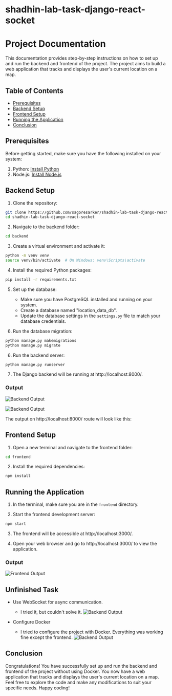 # shadhin-lab-task-django-react-socket

# Project Documentation

This documentation provides step-by-step instructions on how to set up and run the backend and frontend of the project. The project aims to build a web application that tracks and displays the user's current location on a map.

## Table of Contents

- [Prerequisites](#prerequisites)
- [Backend Setup](#backend-setup)
- [Frontend Setup](#frontend-setup)
- [Running the Application](#running-the-application)
- [Conclusion](#conclusion)

## Prerequisites

Before getting started, make sure you have the following installed on your system:

1. Python: [Install Python](https://www.python.org/downloads/)
2. Node.js: [Install Node.js](https://nodejs.org/en/download/)

## Backend Setup

1. Clone the repository:

```bash
git clone https://github.com/sagoresarker/shadhin-lab-task-django-react-socket.git
cd shadhin-lab-task-django-react-socket
```

2. Navigate to the backend folder:

```bash
cd backend
```

3. Create a virtual environment and activate it:

```bash
python -m venv venv
source venv/bin/activate  # On Windows: venv\Scripts\activate
```

4. Install the required Python packages:

```bash
pip install -r requirements.txt
```

5. Set up the database:

   - Make sure you have PostgreSQL installed and running on your system.
   - Create a database named "location_data_db".
   - Update the database settings in the `settings.py` file to match your database credentials.


5. Run the database migration:

```bash
python manage.py makemigrations
python manage.py migrate
```

6. Run the backend server:

```bash
python manage.py runserver
```

7. The Django backend will be running at http://localhost:8000/.

### Output

![Backend Output](https://github.com/sagoresarker/shadhin-lab-task-django-react-socket/blob/main/Images/backend-result.png?raw=true)

![Backend Output](https://github.com/sagoresarker/shadhin-lab-task-django-react-socket/blob/main/Images/swaggar-doc.png?raw=true)

The output on http://localhost:8000/ route will look like this:

## Frontend Setup

1. Open a new terminal and navigate to the frontend folder:

```bash
cd frontend
```

2. Install the required dependencies:

```bash
npm install
```

## Running the Application

1. In the terminal, make sure you are in the `frontend` directory.

2. Start the frontend development server:

```bash
npm start
```

3. The frontend will be accessible at http://localhost:3000/.

4. Open your web browser and go to http://localhost:3000/ to view the application.

### Output

![Frontend Output](https://github.com/sagoresarker/shadhin-lab-task-django-react-socket/blob/main/Images/frontend-result.png?raw=true)



## Unfinished Task
- Use WebSocket for async communication.
    - I tried it, but couldn't solve it.
    ![Backend Output](https://github.com/sagoresarker/shadhin-lab-task-django-react-socket/blob/main/Images/error-websocket.png?raw=true)

- Configure Docker
    - I tried to configure the project with Docker. Everything was working fine except the frontend.
        ![Backend Output](https://github.com/sagoresarker/shadhin-lab-task-django-react-socket/blob/main/Images/docker-error.png?raw=true)
## Conclusion

Congratulations! You have successfully set up and run the backend and frontend of the project without using Docker. You now have a web application that tracks and displays the user's current location on a map. Feel free to explore the code and make any modifications to suit your specific needs. Happy coding!
